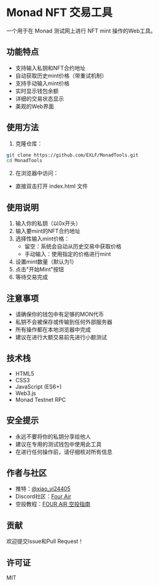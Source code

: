 # Monad NFT 交易工具

一个用于在 Monad 测试网上进行 NFT mint 操作的Web工具。

## 功能特点

- 支持输入私钥和NFT合约地址
- 自动获取历史mint价格（带重试机制）
- 支持手动输入mint价格
- 实时显示钱包余额
- 详细的交易状态显示
- 美观的Web界面

## 使用方法

1. 克隆仓库：
```bash
git clone https://github.com/EXLF/MonadTools.git
cd MonadTools
```

2. 在浏览器中访问：
- 直接双击打开 index.html 文件

## 使用说明

1. 输入你的私钥（以0x开头）
2. 输入要mint的NFT合约地址
3. 选择性输入mint价格：
   - 留空：系统会自动从历史交易中获取价格
   - 手动输入：使用指定的价格进行mint
4. 设置mint数量（默认为1）
5. 点击"开始Mint"按钮
6. 等待交易完成

## 注意事项

- 请确保你的钱包中有足够的MON代币
- 私钥不会被保存或传输到任何外部服务器
- 所有操作都在本地浏览器中完成
- 建议在进行大额交易前先进行小额测试

## 技术栈

- HTML5
- CSS3
- JavaScript (ES6+)
- Web3.js
- Monad Testnet RPC

## 安全提示

- 永远不要将你的私钥分享给他人
- 建议在专用的测试钱包中使用此工具
- 在进行任何操作前，请仔细核对所有信息

## 作者与社区

- 推特：[@xiao_yi24405](https://x.com/xiao_yi24405)
- Discord社区：[Four Air](https://discord.gg/cTZCaYefPY)
- 空投教程：[FOUR AIR 空投指南](https://valley-porkpie-151.notion.site/FOUR-AIR-1b28d09e75b680eb8b0ce426fdcd40a7?pvs=4)

## 贡献

欢迎提交Issue和Pull Request！

## 许可证

MIT 